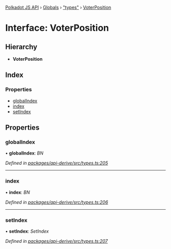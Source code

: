 [Polkadot JS API](../README.md) › [Globals](../globals.md) › ["types"](../modules/_types_.md) › [VoterPosition](_types_.voterposition.md)

# Interface: VoterPosition

## Hierarchy

* **VoterPosition**

## Index

### Properties

* [globalIndex](_types_.voterposition.md#globalindex)
* [index](_types_.voterposition.md#index)
* [setIndex](_types_.voterposition.md#setindex)

## Properties

###  globalIndex

• **globalIndex**: *BN*

*Defined in [packages/api-derive/src/types.ts:205](https://github.com/polkadot-js/api/blob/b7eeb992cd/packages/api-derive/src/types.ts#L205)*

___

###  index

• **index**: *BN*

*Defined in [packages/api-derive/src/types.ts:206](https://github.com/polkadot-js/api/blob/b7eeb992cd/packages/api-derive/src/types.ts#L206)*

___

###  setIndex

• **setIndex**: *SetIndex*

*Defined in [packages/api-derive/src/types.ts:207](https://github.com/polkadot-js/api/blob/b7eeb992cd/packages/api-derive/src/types.ts#L207)*
